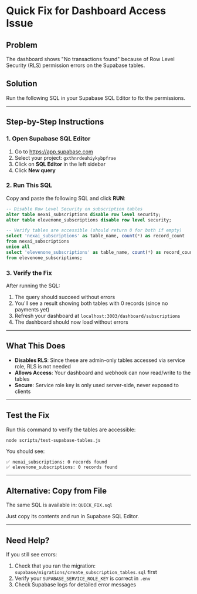 # Quick Fix for Dashboard Access Issue

## Problem
The dashboard shows "No transactions found" because of Row Level Security (RLS) permission errors on the Supabase tables.

## Solution
Run the following SQL in your Supabase SQL Editor to fix the permissions.

---

## Step-by-Step Instructions

### 1. Open Supabase SQL Editor
1. Go to https://app.supabase.com
2. Select your project: `gxthnrdeuhiykybpfrae`
3. Click on **SQL Editor** in the left sidebar
4. Click **New query**

### 2. Run This SQL

Copy and paste the following SQL and click **RUN**:

```sql
-- Disable Row Level Security on subscription tables
alter table nexai_subscriptions disable row level security;
alter table elevenone_subscriptions disable row level security;

-- Verify tables are accessible (should return 0 for both if empty)
select 'nexai_subscriptions' as table_name, count(*) as record_count
from nexai_subscriptions
union all
select 'elevenone_subscriptions' as table_name, count(*) as record_count
from elevenone_subscriptions;
```

### 3. Verify the Fix

After running the SQL:
1. The query should succeed without errors
2. You'll see a result showing both tables with 0 records (since no payments yet)
3. Refresh your dashboard at `localhost:3003/dashboard/subscriptions`
4. The dashboard should now load without errors

---

## What This Does

- **Disables RLS**: Since these are admin-only tables accessed via service role, RLS is not needed
- **Allows Access**: Your dashboard and webhook can now read/write to the tables
- **Secure**: Service role key is only used server-side, never exposed to clients

---

## Test the Fix

Run this command to verify the tables are accessible:

```bash
node scripts/test-supabase-tables.js
```

You should see:
```
✅ nexai_subscriptions: 0 records found
✅ elevenone_subscriptions: 0 records found
```

---

## Alternative: Copy from File

The same SQL is available in: `QUICK_FIX.sql`

Just copy its contents and run in Supabase SQL Editor.

---

## Need Help?

If you still see errors:
1. Check that you ran the migration: `supabase/migrations/create_subscription_tables.sql` first
2. Verify your `SUPABASE_SERVICE_ROLE_KEY` is correct in `.env`
3. Check Supabase logs for detailed error messages
